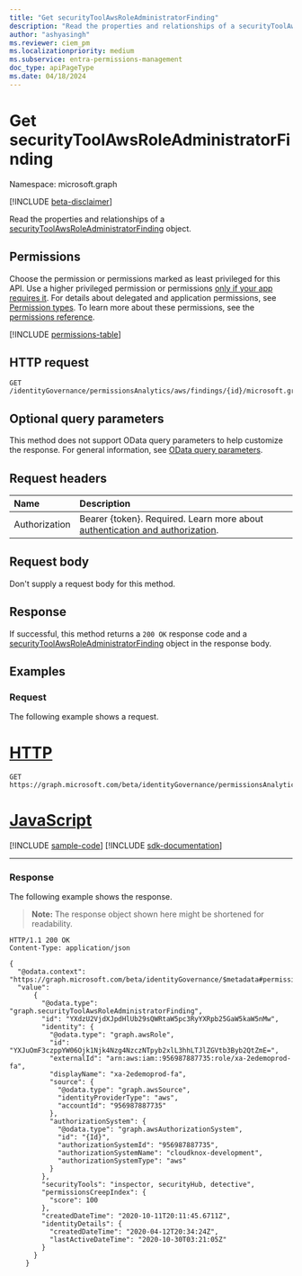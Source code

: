 ```yaml
---
title: "Get securityToolAwsRoleAdministratorFinding"
description: "Read the properties and relationships of a securityToolAwsRoleAdministratorFinding object."
author: "ashyasingh"
ms.reviewer: ciem_pm
ms.localizationpriority: medium
ms.subservice: entra-permissions-management
doc_type: apiPageType
ms.date: 04/18/2024
---
```


# Get securityToolAwsRoleAdministratorFinding
Namespace: microsoft.graph

[!INCLUDE [beta-disclaimer](../../includes/beta-disclaimer.md)]

Read the properties and relationships of a [securityToolAwsRoleAdministratorFinding](../resources/securitytoolawsroleadministratorfinding.md) object.

## Permissions
Choose the permission or permissions marked as least privileged for this API. Use a higher privileged permission or permissions [only if your app requires it](/graph/permissions-overview#best-practices-for-using-microsoft-graph-permissions). For details about delegated and application permissions, see [Permission types](/graph/permissions-overview#permission-types). To learn more about these permissions, see the [permissions reference](/graph/permissions-reference).

<!-- { "blockType": "permissions", "name": "securitytoolawsroleadministratorfinding_get" } -->
[!INCLUDE [permissions-table](../includes/permissions/securitytoolawsroleadministratorfinding-get-permissions.md)]

## HTTP request

<!-- {
  "blockType": "ignored"
}
-->
``` http
GET /identityGovernance/permissionsAnalytics/aws/findings/{id}/microsoft.graph.securityToolAwsRoleAdministratorFinding
```

## Optional query parameters
This method does not support OData query parameters to help customize the response. For general information, see [OData query parameters](/graph/query-parameters).

## Request headers
|Name|Description|
|:---|:---|
|Authorization|Bearer {token}. Required. Learn more about [authentication and authorization](/graph/auth/auth-concepts).|

## Request body
Don't supply a request body for this method.

## Response

If successful, this method returns a `200 OK` response code and a [securityToolAwsRoleAdministratorFinding](../resources/securitytoolawsroleadministratorfinding.md) object in the response body.

## Examples

### Request
The following example shows a request.
# [HTTP](#tab/http)
<!-- {
  "blockType": "request",
  "name": "get_securitytoolawsroleadministratorfinding"
}
-->
``` http
GET https://graph.microsoft.com/beta/identityGovernance/permissionsAnalytics/aws/findings/YXdzU2VjdXJpdHlUb29sQWRtaW5pc3RyYXRpb25GaW5kaW5nMw/microsoft.graph.securityToolAwsRoleAdministratorFinding
```

# [JavaScript](#tab/javascript)
[!INCLUDE [sample-code](../includes/snippets/javascript/get-securitytoolawsroleadministratorfinding-javascript-snippets.md)]
[!INCLUDE [sdk-documentation](../includes/snippets/snippets-sdk-documentation-link.md)]

---

### Response
The following example shows the response.
>**Note:** The response object shown here might be shortened for readability.
<!-- {
  "blockType": "response",
  "truncated": true,
  "@odata.type": "microsoft.graph.securityToolAwsRoleAdministratorFinding"
}
-->
``` http
HTTP/1.1 200 OK
Content-Type: application/json

{
  "@odata.context": "https://graph.microsoft.com/beta/identityGovernance/$metadata#permissionsAnalytics/aws/findings/microsoft.graph.securityToolAwsRoleAdministratorFinding",
  "value":
      {
        "@odata.type": "graph.securityToolAwsRoleAdministratorFinding",
        "id": "YXdzU2VjdXJpdHlUb29sQWRtaW5pc3RyYXRpb25GaW5kaW5nMw",
        "identity": {
          "@odata.type": "graph.awsRole",
          "id": "YXJuOmF3czppYW06Ojk1Njk4Nzg4NzczNTpyb2xlL3hhLTJlZGVtb3Byb2QtZmE=",
          "externalId": "arn:aws:iam::956987887735:role/xa-2edemoprod-fa",
          "displayName": "xa-2edemoprod-fa",
          "source": {
            "@odata.type": "graph.awsSource",
            "identityProviderType": "aws",
            "accountId": "956987887735"
          },
          "authorizationSystem": {
            "@odata.type": "graph.awsAuthorizationSystem",
            "id": "{Id}",
            "authorizationSystemId": "956987887735",
            "authorizationSystemName": "cloudknox-development",
            "authorizationSystemType": "aws"
          }
        },
        "securityTools": "inspector, securityHub, detective",
        "permissionsCreepIndex": {
          "score": 100
        },
        "createdDateTime": "2020-10-11T20:11:45.6711Z",
        "identityDetails": {
          "createdDateTime": "2020-04-12T20:34:24Z",
          "lastActiveDateTime": "2020-10-30T03:21:05Z"
        }
      }
    }
```


